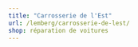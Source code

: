 ```yaml
---
title: "Carrosserie de l'Est"
url: /lemberg/carrosserie-de-lest/
shop: réparation de voitures
---
```

